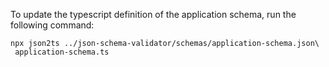 To update the typescript definition of the application schema, run the
following command:

```
npx json2ts ../json-schema-validator/schemas/application-schema.json\
 application-schema.ts
```


